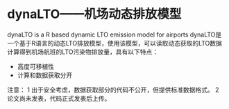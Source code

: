 # dynaLTO——机场动态排放模型
dynaLTO is a R based dynamic LTO emission model for airports
dynaLTO是一个基于R语言的动态LTO排放模型，使用该模型，可以读取动态获取的LTO数据计算得到机场航班的LTO污染物排放量，具有以下特点：
* 高度可移植性
* 计算和数据获取分开

注意：
1 出于安全考虑，数据获取部分的代码不公开，但提供标准数据格式。
2 论文尚未发表，代码正式发表后上传。

